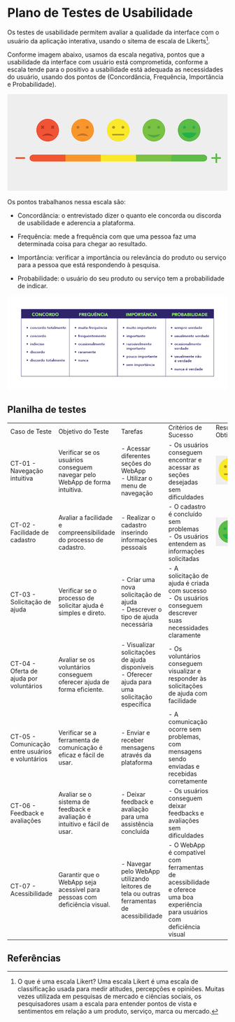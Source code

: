 # Plano de Testes de Usabilidade

Os testes de usabilidade permitem avaliar a qualidade da interface com o usuário da aplicação interativa, usando o sitema de escala de Likerts[^1].

Conforme imagem abaixo, usamos da escala negativa, pontos que a usabilidade da interface com usuário está comprometida, conforme a escala tende para o positivo a usabilidade está adequada as necessidades do usuário, usando dos pontos de (Concordância, Frequência, Importância e Probabilidade). 

![likert](/docs/img/likert.png)

Os pontos trabalhanos nessa escala são:

- Concordância: o entrevistado dizer o quanto ele concorda ou discorda de usabilidade e aderencia a plataforma. 

- Frequência: mede a frequência com que uma pessoa faz uma determinada coisa para chegar ao resultado.

- Importância: verificar a importância ou relevância do produto ou serviço para a pessoa que está respondendo à pesquisa.

- Probabilidade: o usuário do seu produto ou serviço tem a probabilidade de indicar.

![ash likert graph](/docs/img/likert_ask.png)

## Planilha de testes
| | | | | |
|-|-|-|-|-|
|Caso de Teste|Objetivo do Teste|Tarefas|Critérios de Sucesso|Resultado Obtido|
|CT-01 - Navegação intuitiva|Verificar se os usuários conseguem navegar pelo WebApp de forma intuitiva.|- Acessar diferentes seções do WebApp<br>- Utilizar o menu de navegação|- Os usuários conseguem encontrar e acessar as seções desejadas sem dificuldades|![likert](/docs/img/TDU/emotion/3.png)
|CT-02 - Facilidade de cadastro|Avaliar a facilidade e compreensibilidade do processo de cadastro.|- Realizar o cadastro inserindo informações pessoais|- O cadastro é concluído sem problemas<br>- Os usuários entendem as informações solicitadas|![likert](/docs/img/TDU/emotion/5.png)
|CT-03 - Solicitação de ajuda|Verificar se o processo de solicitar ajuda é simples e direto.|- Criar uma nova solicitação de ajuda<br>- Descrever o tipo de ajuda necessária|- A solicitação de ajuda é criada com sucesso<br>- Os usuários conseguem descrever suas necessidades claramente|
|CT-04 - Oferta de ajuda por voluntários|Avaliar se os voluntários conseguem oferecer ajuda de forma eficiente.|- Visualizar solicitações de ajuda disponíveis<br>- Oferecer ajuda para uma solicitação específica|- Os voluntários conseguem visualizar e responder às solicitações de ajuda com facilidade|
|CT-05 - Comunicação entre usuários e voluntários|Verificar se a ferramenta de comunicação é eficaz e fácil de usar.|- Enviar e receber mensagens através da plataforma|- A comunicação ocorre sem problemas, com mensagens sendo enviadas e recebidas corretamente|
|CT-06 - Feedback e avaliações|Avaliar se o sistema de feedback e avaliação é intuitivo e fácil de usar.|- Deixar feedback e avaliação para uma assistência concluída|- Os usuários conseguem deixar feedbacks e avaliações sem dificuldades|
|CT-07 - Acessibilidade|Garantir que o WebApp seja acessível para pessoas com deficiência visual.|- Navegar pelo WebApp utilizando leitores de tela ou outras ferramentas de acessibilidade|- O WebApp é compatível com ferramentas de acessibilidade e oferece uma boa experiência para usuários com deficiência visual|

## Referências

[^1]: O que é uma escala Likert? Uma escala Likert é uma escala de classificação usada para medir atitudes, percepções e opiniões. Muitas vezes utilizada em pesquisas de mercado e ciências sociais, os pesquisadores usam a escala para entender pontos de vista e sentimentos em relação a um produto, serviço, marca ou mercado.